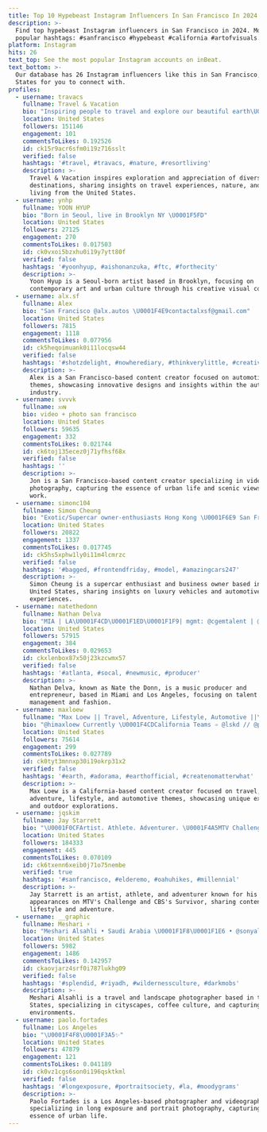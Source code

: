 ```yaml
---
title: Top 10 Hypebeast Instagram Influencers In San Francisco In 2024
description: >-
  Find top hypebeast Instagram influencers in San Francisco in 2024. Most
  popular hashtags: #sanfrancisco #hypebeast #california #artofvisuals.
platform: Instagram
hits: 26
text_top: See the most popular Instagram accounts on inBeat.
text_bottom: >-
  Our database has 26 Instagram influencers like this in San Francisco, United
  States for you to connect with.
profiles:
  - username: travacs
    fullname: Travel & Vacation
    bio: "Inspiring people to travel and explore our beautiful earth\U0001F30F \U0001F4CD Tag us and use #travacs to be featured Contact/Collab: travacs1@gmail.com"
    location: United States
    followers: 151146
    engagement: 101
    commentsToLikes: 0.192526
    id: ck15r9acr6sfm0i19z716sslt
    verified: false
    hashtags: '#travel, #travacs, #nature, #resortliving'
    description: >-
      Travel & Vacation inspires exploration and appreciation of diverse
      destinations, sharing insights on travel experiences, nature, and resort
      living from the United States.
  - username: ynhp
    fullname: YOON HYUP
    bio: "Born in Seoul, live in Brooklyn NY \U0001F5FD"
    location: United States
    followers: 27125
    engagement: 270
    commentsToLikes: 0.017503
    id: ck0vxoi5bzxhu0i19y7ytt80f
    verified: false
    hashtags: '#yoonhyup, #aishonanzuka, #ftc, #forthecity'
    description: >-
      Yoon Hyup is a Seoul-born artist based in Brooklyn, focusing on
      contemporary art and urban culture through his creative visual content.
  - username: alx.sf
    fullname: Alex
    bio: "San Francisco @alx.autos \U0001F4E9contactalxsf@gmail.com"
    location: United States
    followers: 7815
    engagement: 1118
    commentsToLikes: 0.077956
    id: ck5heqoimuank0i11locqsw44
    verified: false
    hashtags: '#shotzdelight, #nowherediary, #thinkverylittle, #creative'
    description: >-
      Alex is a San Francisco-based content creator focused on automotive
      themes, showcasing innovative designs and insights within the automotive
      industry.
  - username: svvvk
    fullname: ᴊᴏɴ
    bio: video + photo san francisco
    location: United States
    followers: 59635
    engagement: 332
    commentsToLikes: 0.021744
    id: ck6toj135ecez0j71yfhsf68x
    verified: false
    hashtags: ''
    description: >-
      Jon is a San Francisco-based content creator specializing in video and
      photography, capturing the essence of urban life and scenic views in his
      work.
  - username: simonc104
    fullname: Simon Cheung
    bio: "Exotic/Supercar owner-enthusiasts Hong Kong \U0001F6E9 San Francisco Business owner \U0001F986\U0001F437 1999 BMW M3 Lamborghini Huracan-Libertywalk Next stop \U0001F4CD Monaco \U0001F1F2\U0001F1E8"
    location: United States
    followers: 20822
    engagement: 1337
    commentsToLikes: 0.017745
    id: ck5hs5xphw1ly0i11m4lcmrzc
    verified: false
    hashtags: '#bagged, #frontendfriday, #model, #amazingcars247'
    description: >-
      Simon Cheung is a supercar enthusiast and business owner based in the
      United States, sharing insights on luxury vehicles and automotive
      experiences.
  - username: natethedonn
    fullname: Nathan Delva
    bio: "MIA | LA\U0001F4CD\U0001F1ED\U0001F1F9| mgmt: @cgemtalent | @NovaMEN Ambassador|God 1st| NUPE ♦️|CEO of @envisionapparel_ LONG LIVE OTIS ANDERSON\U0001F54A"
    location: United States
    followers: 57915
    engagement: 384
    commentsToLikes: 0.029653
    id: ckxlenbox87x50j23kzcwmx57
    verified: false
    hashtags: '#atlanta, #socal, #newmusic, #producer'
    description: >-
      Nathan Delva, known as Nate the Donn, is a music producer and
      entrepreneur, based in Miami and Los Angeles, focusing on talent
      management and fashion.
  - username: maxloew
    fullname: "Max Loew || Travel, Adventure, Lifestyle, Automotive ||\U0001F4CDSF"
    bio: "@himaxloew Currently \U0001F4CDCalifornia Teams ➾ @lskd // @polarpro // @bay.shooters ✉️ maxloewphoto@gmail.com"
    location: United States
    followers: 75614
    engagement: 299
    commentsToLikes: 0.027789
    id: ck0tyt3mnnxp30i19okrp31x2
    verified: false
    hashtags: '#earth, #adorama, #earthofficial, #createnomatterwhat'
    description: >-
      Max Loew is a California-based content creator focused on travel,
      adventure, lifestyle, and automotive themes, showcasing unique experiences
      and outdoor explorations.
  - username: jqskim
    fullname: Jay Starrett
    bio: "\U0001F0CFArtist. Athlete. Adventurer. \U0001F4A5MTV Challenge x CBS Survivor\U0001F4A5 \U0001F1F5\U0001F1EABusiness: Jaystarrettbookings@gmail.com ⬇️Link: StayLoco Clothing,TikTok,Snap"
    location: United States
    followers: 184333
    engagement: 445
    commentsToLikes: 0.070109
    id: ck6txenn6xeib0j71o75nembe
    verified: true
    hashtags: '#sanfrancisco, #elderemo, #oahuhikes, #millennial'
    description: >-
      Jay Starrett is an artist, athlete, and adventurer known for his
      appearances on MTV's Challenge and CBS's Survivor, sharing content on
      lifestyle and adventure.
  - username: __graphic
    fullname: Meshari ⚡️
    bio: "Meshari Alsahli • Saudi Arabia \U0001F1F8\U0001F1E6 • @sonyalpha , @lightroom • cityscape, landscape, coffee, travel ‏"
    location: United States
    followers: 5982
    engagement: 1486
    commentsToLikes: 0.142957
    id: ckaovjarz4srf0i787lukhg09
    verified: false
    hashtags: '#splendid, #riyadh, #wildernessculture, #darkmobs'
    description: >-
      Meshari Alsahli is a travel and landscape photographer based in the United
      States, specializing in cityscapes, coffee culture, and capturing diverse
      environments.
  - username: paolo.fortades
    fullname: Los Angeles
    bio: "\U0001F4F8\U0001F3A5✨"
    location: United States
    followers: 47879
    engagement: 121
    commentsToLikes: 0.041189
    id: ck0vz1cgs6son0i196qsktkml
    verified: false
    hashtags: '#longexposure, #portraitsociety, #la, #moodygrams'
    description: >-
      Paolo Fortades is a Los Angeles-based photographer and videographer,
      specializing in long exposure and portrait photography, capturing the
      essence of urban life.
---
```


